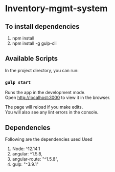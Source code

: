 # Inventory-mgmt-system

## To install dependencies
1. npm install
2. npm install -g gulp-cli

## Available Scripts

In the project directory, you can run:

### `gulp start`

Runs the app in the development mode.<br />
Open [http://localhost:3000](http://localhost:3000) to view it in the browser.

The page will reload if you make edits.<br />
You will also see any lint errors in the console.

## Dependencies
Following are the dependencies used Used
1. Node: ^12.14.1
2. angular: ^1.5.8,
3. angular-route: "^1.5.8",
4. gulp: "^3.9.1"

